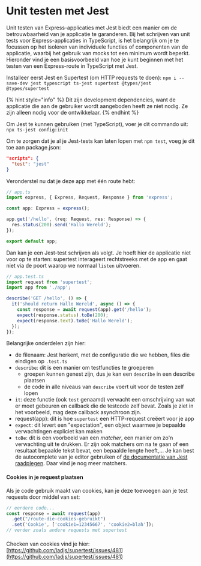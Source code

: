 # Unit testen met Jest

Unit testen van Express-applicaties met Jest biedt een manier om de betrouwbaarheid van je applicatie te garanderen. Bij het schrijven van unit tests voor Express-applicaties in TypeScript, is het belangrijk om je te focussen op het isoleren van individuele functies of componenten van de applicatie, waarbij het gebruik van mocks tot een minimum wordt beperkt. Hieronder vind je een basisvoorbeeld van hoe je kunt beginnen met het testen van een Express-route in TypeScript met Jest.

Installeer eerst Jest en Supertest (om HTTP requests te doen): `npm i --save-dev jest typescript ts-jest supertest @types/jest @types/supertest`

{% hint style="info" %}
Dit zijn development dependencies, want de applicatie die aan de gebruiker wordt aangeboden heeft ze niet nodig. Ze zijn alleen nodig voor de ontwikkelaar.
{% endhint %}

Om Jest te kunnen gebruiken (met TypeScript), voer je dit commando uit: `npx ts-jest config:init`

Om te zorgen dat je al je Jest-tests kan laten lopen met `npm test`, voeg je dit toe aan package.json:

```json
"scripts": {
  "test": "jest"
}
```

Veronderstel nu dat je deze app met één route hebt:

```typescript
// app.ts
import express, { Express, Request, Response } from 'express';

const app: Express = express();

app.get('/hello', (req: Request, res: Response) => {
  res.status(200).send('Hallo Wereld');
});

export default app;

```

Dan kan je een Jest-test schrijven als volgt. Je hoeft hier de applicatie niet voor op te starten: supertest interageert rechtstreeks met de app en gaat niet via de poort waarop we normaal `listen` uitvoeren.

```typescript
// app.test.ts
import request from 'supertest';
import app from './app';

describe('GET /hello', () => {
  it('should return Hallo Wereld', async () => {
    const response = await request(app).get('/hello');
    expect(response.status).toBe(200);
    expect(response.text).toBe('Hallo Wereld');
  });
});
```

Belangrijke onderdelen zijn hier:

* de filenaam: Jest herkent, met de configuratie die we hebben, files die eindigen op `.test.ts`
* `describe`: dit is een manier om testfuncties te groeperen
  * groepen kunnen genest zijn, dus je kan een `describe` in een describe plaatsen
  * de code in alle niveaus van `describe` voert uit voor de testen zelf lopen
* `it`: deze functie (ook `test` genaamd) verwacht een omschrijving van wat er moet gebeuren en callback die de testcode zelf bevat. Zoals je ziet in het voorbeeld, mag deze callback asynchroon zijn.
* request(app): dit is hoe `supertest` een HTTP-request creëert voor je app
* `expect`: dit levert een "expectation", een object waarmee je bepaalde verwachtingen expliciet kan maken
* `toBe`: dit is een voorbeeld van een _matcher_, een manier om zo'n verwachting uit te drukken. Er zijn ook matchers om na te gaan of een resultaat bepaalde tekst bevat, een bepaalde lengte heeft,... Je kan best de autocomplete van je editor gebruiken of [de documentatie van Jest raadplegen](https://jestjs.io/docs/using-matchers). Daar vind je nog meer matchers.

#### Cookies in je request plaatsen

Als je code gebruik maakt van cookies, kan je deze toevoegen aan je test requests door middel van set:

```typescript
// eerdere code...
const response = await request(app)
  .get("/route-die-cookies-gebruikt")
  .set('Cookie', ['cookie1=12345667', 'cookie2=blah']);
// verder zoals andere requests met supertest
```

####

Checken van cookies vind je hier: [https://github.com/ladjs/supertest/issues/481](https://github.com/ladjs/supertest/issues/481)

###
